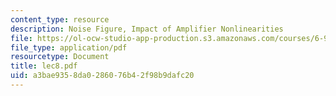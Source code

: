 ```yaml
---
content_type: resource
description: Noise Figure, Impact of Amplifier Nonlinearities
file: https://ol-ocw-studio-app-production.s3.amazonaws.com/courses/6-976-high-speed-communication-circuits-and-systems-spring-2003/a3bae9358da0286076b42f98b9dafc20_lec8.pdf
file_type: application/pdf
resourcetype: Document
title: lec8.pdf
uid: a3bae935-8da0-2860-76b4-2f98b9dafc20
---
```

